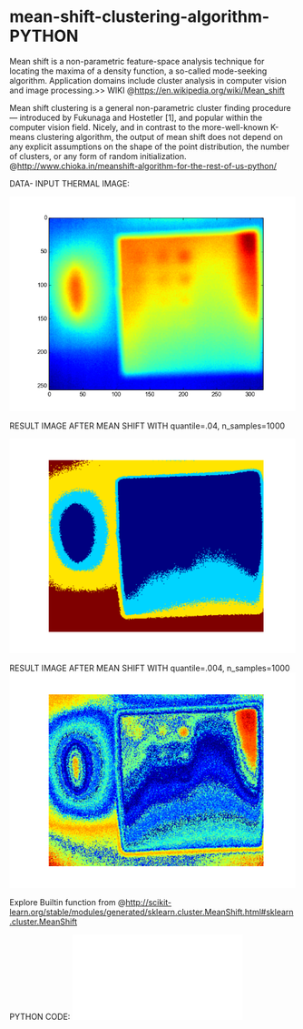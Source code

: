 # mean-shift-clustering-algorithm-PYTHON


Mean shift is a non-parametric feature-space analysis technique for locating the maxima of a density function, a so-called mode-seeking algorithm. Application domains include cluster analysis in computer vision and image processing.>> WIKI @https://en.wikipedia.org/wiki/Mean_shift


Mean shift clustering is a general non-parametric cluster finding procedure — introduced by Fukunaga and Hostetler [1], and popular within the computer vision field. Nicely, and in contrast to the more-well-known K-means clustering algorithm, the output of mean shift does not depend on any explicit assumptions on the shape of the point distribution, the number of clusters, or any form of random initialization.
@http://www.chioka.in/meanshift-algorithm-for-the-rest-of-us-python/

DATA- INPUT THERMAL IMAGE:

![alt text](Data.png)

RESULT IMAGE AFTER MEAN SHIFT WITH quantile=.04, n_samples=1000

![alt text](Result.png)

RESULT IMAGE AFTER MEAN SHIFT WITH quantile=.004, n_samples=1000
![alt text](Thermal_Result.png)


Explore Builtin function from 
@http://scikit-learn.org/stable/modules/generated/sklearn.cluster.MeanShift.html#sklearn.cluster.MeanShift

PYTHON CODE:
![alt text](Mean_Shift.py)
